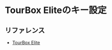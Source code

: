 # TourBox Eliteのキー設定

## リファレンス

- [TourBox Elite](https://www.tourboxtech.com/jp/TourBoxElite-show.html)
